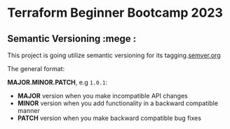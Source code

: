 # Terraform Beginner Bootcamp 2023

## Semantic Versioning :mege :

This project is going utilize semantic versioning for its tagging.[semver.org](https://semver.org/)

The general format:

**MAJOR.MINOR.PATCH**, e.g `1.0.1`:

- **MAJOR** version when you make incompatible API changes
- **MINOR** version when you add functionality in a backward compatible manner
- **PATCH** version when you make backward compatible bug fixes
